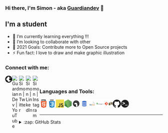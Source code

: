 ### Hi there, I'm Simon - aka [Guardiandev][website] 👋

## I'm a student 

- 🌱 I’m currently learning everything !!!
- 👯 I’m looking to collaborate with other
- 🥅 2021 Goals: Contribute more to Open Source projects
- ⚡ Fun fact: I love to draw and make graphic illustration

### Connect with me:

[<img align="left" alt="simoncourtois.com" width="22px" src="https://raw.githubusercontent.com/iconic/open-iconic/master/svg/globe.svg" />][website]
[<img align="left" alt="GuardianDev | YouTube" width="22px" src="https://cdn.jsdelivr.net/npm/simple-icons@v3/icons/youtube.svg" />][youtube]
[<img align="left" alt="Simon | Twitter" width="22px" src="https://cdn.jsdelivr.net/npm/simple-icons@v3/icons/twitter.svg" />][twitter]
[<img align="left" alt="Simon | LinkedIn" width="22px" src="https://cdn.jsdelivr.net/npm/simple-icons@v3/icons/linkedin.svg" />][linkedin]
[<img align="left" alt="Simon | Instagram" width="22px" src="https://cdn.jsdelivr.net/npm/simple-icons@v3/icons/instagram.svg" />][instagram]

<br />

### Languages and Tools:

<img align="left" alt="HTML5" width="26px" src="https://raw.githubusercontent.com/github/explore/80688e429a7d4ef2fca1e82350fe8e3517d3494d/topics/html/html.png" />
<img align="left" alt="CSS3" width="26px" src="https://raw.githubusercontent.com/github/explore/80688e429a7d4ef2fca1e82350fe8e3517d3494d/topics/css/css.png" />
<img align="left" alt="JavaScript" width="26px" src="https://raw.githubusercontent.com/github/explore/80688e429a7d4ef2fca1e82350fe8e3517d3494d/topics/javascript/javascript.png" />
<img align="left" alt="Node.js" width="26px" src="https://raw.githubusercontent.com/github/explore/80688e429a7d4ef2fca1e82350fe8e3517d3494d/topics/nodejs/nodejs.png" />
<img align="left" alt="Deno" width="26px" src="https://raw.githubusercontent.com/github/explore/361e2821e2dea67711cde99c9c40ed357061cf27/topics/deno/deno.png" />
<img align="left" alt="SQL" width="26px" src="https://raw.githubusercontent.com/github/explore/80688e429a7d4ef2fca1e82350fe8e3517d3494d/topics/sql/sql.png" />
<img align="left" alt="MySQL" width="26px" src="https://raw.githubusercontent.com/github/explore/80688e429a7d4ef2fca1e82350fe8e3517d3494d/topics/mysql/mysql.png" />
<img align="left" alt="MongoDB" width="26px" src="https://raw.githubusercontent.com/github/explore/80688e429a7d4ef2fca1e82350fe8e3517d3494d/topics/mongodb/mongodb.png" />
<img align="left" alt="Git" width="26px" src="https://raw.githubusercontent.com/github/explore/80688e429a7d4ef2fca1e82350fe8e3517d3494d/topics/git/git.png" />
<img align="left" alt="GitHub" width="26px" src="https://raw.githubusercontent.com/github/explore/78df643247d429f6cc873026c0622819ad797942/topics/github/github.png" />
<img align="left" alt="Terminal" width="26px" src="https://raw.githubusercontent.com/github/explore/80688e429a7d4ef2fca1e82350fe8e3517d3494d/topics/terminal/terminal.png" />

<br />
<br />

---

<details>
  <summary>:zap: GitHub Stats</summary>

  <img align="left" alt="Simon's GitHub Stats" src="https://github-readme-stats.vercel.app/api?username=Guard1anDev&show_icons=true&hide_border=true" />

</details>

[website]: https://simoncourtois.com
[twitter]: https://twitter.com/S1moncourtois
[youtube]: https://www.youtube.com/channel/UCPxZxlTRQMSqYSp1MS91J4A?view_as=subscriber
[instagram]: https://www.instagram.com/S1moncourtois
[linkedin]: https://www.linkedin.com/in/simon-courtois-515b031b5/
